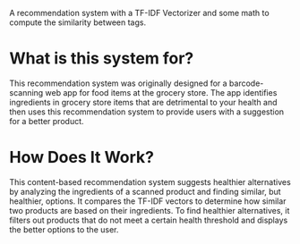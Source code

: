 A recommendation system with a TF-IDF Vectorizer and some math to compute the similarity between tags.

# What is this system for?
This recommendation system was originally designed for a barcode-scanning web app for food items at the grocery store. The app identifies ingredients in grocery store items that are detrimental to your health and then uses this recommendation system to provide users with a suggestion for a better product.

# How Does It Work?
This content-based recommendation system suggests healthier alternatives by analyzing the ingredients of a scanned product and finding similar, but healthier, options. It compares the TF-IDF vectors to determine how similar two products are based on their ingredients. To find healthier alternatives, it filters out products that do not meet a certain health threshold and displays the better options to the user.

